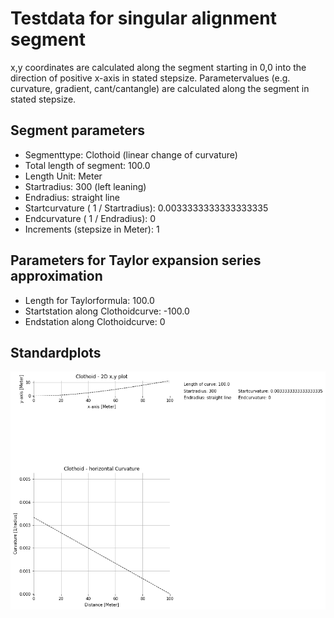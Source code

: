 # Testdata for singular alignment segment
x,y coordinates are calculated along the segment starting in 0,0 into the direction of positive x-axis in stated stepsize.
Parametervalues (e.g. curvature, gradient, cant/cantangle) are calculated along the segment in stated stepsize.
## Segment parameters
* Segmenttype: Clothoid (linear change of curvature)
* Total length of segment: 100.0
* Length Unit: Meter
* Startradius: 300 (left leaning)
* Endradius: straight line
* Startcurvature ( 1 / Startradius): 0.0033333333333333335
* Endcurvature ( 1 / Endradius): 0
* Increments (stepsize in Meter): 1
## Parameters for Taylor expansion series approximation
* Length for Taylorformula: 100.0
* Startstation along Clothoidcurve: -100.0
* Endstation along Clothoidcurve: 0
## Standardplots
<img src="./TS3_Clothoid_100.0_300_inf_1_Meter.png">
